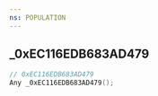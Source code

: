 ```yaml
---
ns: POPULATION
---
```

## _0xEC116EDB683AD479

```c
// 0xEC116EDB683AD479
Any _0xEC116EDB683AD479();
```

